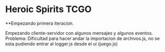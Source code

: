 Heroic Spirits TCGO
===================

**Empezando primera iteracion.

Empezando cliente-servidor con algunos mensajes y algunos eventos. Problema: Dificultad para hacer andar la importacion de archivos.js, no se esta pudiendo entrar al logger.js desde el ui (juego.js)

